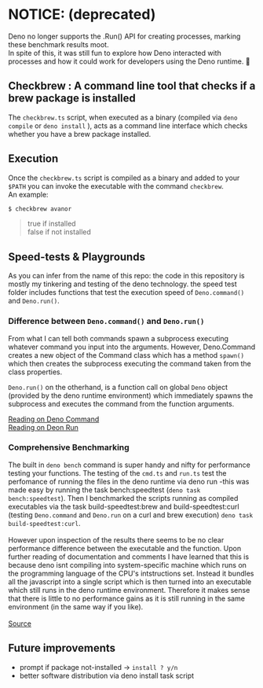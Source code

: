 # NOTICE: (deprecated)

Deno no longer supports the .Run() API for creating processes, marking these benchmark results moot. <br/>
In spite of this, it was still fun to explore how Deno interacted with processes and how it could work for developers using the Deno runtime. 🙂

## Checkbrew : A command line tool that checks if a brew package is installed

The `checkbrew.ts` script, when executed as a binary (compiled via `deno compile` or `deno install` ), acts as a command line interface which checks whether you have a brew package installed.

## Execution

Once the `checkbrew.ts` script is compiled as a binary and added to your `$PATH` you can invoke the executable with the command `checkbrew`. <br/>
An example:

```bash
$ checkbrew avanor
```

> true
> if installed </br>
> false
> if not installed

## Speed-tests & Playgrounds

As you can infer from the name of this repo: the code in this repository is mostly my tinkering and testing of the deno technology. the speed test folder includes functions that test the execution speed of `Deno.command()` and `Deno.run()`. <br/>

### Difference between `Deno.command()` and `Deno.run()`

From what I can tell both commands spawn a subprocess executing whatever command you input into the arguments. However, Deno.Command creates a new object of the Command class which has a method `spawn()` which then creates the subprocess executing the command taken from the class properties. <br/>

`Deno.run()` on the otherhand, is a function call on global `Deno` object (provided by the deno runtime environment) which immediately spawns the subprocess and executes the command from the function arguments.

[Reading on Deno Command](https://deno.land/api@v1.32.5?s=Deno.Command)
<br/>
[Reading on Deon Run](https://deno.land/api@v1.32.5?s=Deno.run)

### Comprehensive Benchmarking

The built in `deno bench` command is super handy and nifty for performance testing your functions. The testing of the `cmd.ts` and `run.ts` test the perfomance of running the files in the deno runtime via deno run -this was made easy by running the task bench:speedtest (`deno task bench:speedtest`). Then I benchmarked the scripts running as compiled executables via the task build-speedtest:brew and build-speedtest:curl (testing `Deno.command` and `Deno.run` on a curl and brew execution) `deno task build-speedtest:curl`.
<br/>
<br/>
However upon inspection of the results there seems to be no clear performance difference between the executable and the function. Upon further reading of documentation and comments I have learned that this is because deno isnt compiling into system-specific machine which runs on the programming language of the CPU's intstructions set. Instead it bundles all the javascript into a single script which is then turned into an executable which still runs in the deno runtime environment. Therefore it makes sense that there is little to no performance gains as it is still running in the same environment (in the same way if you like).
<br/>
<br/>
[Source](https://github.com/denoland/deno/issues/14872#issuecomment-1156483162)

## Future improvements

- prompt if package not-installed -> `install ? y/n`
- better software distribution via deno install task script
